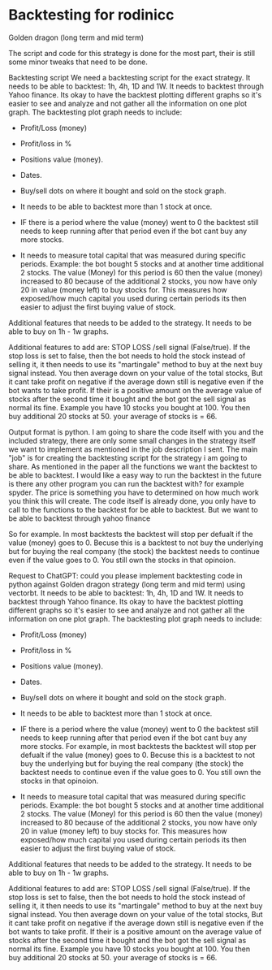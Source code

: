 # Backtesting for rodinicc

Golden dragon (long term and mid term)

The script and code for this strategy is done for the most part, their is still some minor
tweaks that need to be done.

Backtesting script
We need a backtesting script for the exact strategy.
It needs to be able to backtest: 1h, 4h, 1D and 1W.
It needs to backtest through Yahoo finance.
Its okay to have the backtest plotting different graphs so it's easier to see and analyze
and not gather all the information on one plot graph.
The backtesting plot graph needs to include:
- Profit/Loss (money)
- Profit/loss in %
- Positions value (money).
- Dates.
- Buy/sell dots on where it bought and sold on the stock graph.

- It needs to be able to backtest more than 1 stock at once.

- IF there is a period where the value (money) went to 0 the backtest still needs to
  keep running after that period even if the bot cant buy any more stocks.

- It needs to measure total capital that was measured during specific periods.
  Example: the bot bought 5 stocks and at another time additional 2 stocks. The value
  (Money) for this period is 60 then the value (money) increased to 80 because of the
  additional 2 stocks, you now have only 20 in value (money left) to buy stocks for. This
  measures how exposed/how much capital you used during certain periods its then
  easier to adjust the first buying value of stock.

Additional features that needs to be added to the strategy.
It needs to be able to buy on 1h - 1w graphs.

Additional features to add are:
STOP LOSS /sell signal (False/true).
If the stop loss is set to false, then the bot needs to hold the stock instead of selling it,
it then needs to use its "martingale" method to buy at the next buy signal instead. You
then average down on your value of the total stocks, But it cant take profit on
negative if the average down still is negative even if the bot wants to take profit. If
their is a positive amount on the average value of stocks after the second time it
bought and the bot got the sell signal as normal its fine.
Example you have 10 stocks you bought at 100. You then buy additional 20 stocks at
50. your average of stocks is = 66.


Output format is python. I am going to share the code itself with you and the included strategy, there are only some small changes in the strategy itself we want to implement as mentioned in the job description I sent. The main "job" is for creating the backtesting script for the strategy i am going to share. As mentioned in the paper all the functions we want the backtest to be able to backtest. I would like a easy way to run the backtest in the future is there any other program you can run the backtest with? for example spyder. The price is something you have to determined on how much work you think this will create. The code itself is already done, you only have to call to the functions to the backtest for be able to backtest. But we want to be able to backtest through yahoo finance


So for example. In most backtests the backtest will stop per defualt if the value (money) goes to 0. Becuse this is a backtest to not buy the underlying but for buying the real company (the stock) the backtest needs to continue even if the value goes to 0. You still own the stocks in that opinoion.



Request to ChatGPT:
could you please implement backtesting code in python against Golden dragon strategy (long term and mid term) using vectorbt. It needs to be able to backtest: 1h, 4h, 1D and 1W. It needs to backtest through Yahoo finance. Its okay to have the backtest plotting different graphs so it's easier to see and analyze and not gather all the information on one plot graph.
The backtesting plot graph needs to include:
- Profit/Loss (money)
- Profit/loss in %
- Positions value (money).
- Dates.
- Buy/sell dots on where it bought and sold on the stock graph.

- It needs to be able to backtest more than 1 stock at once.

- IF there is a period where the value (money) went to 0 the backtest still needs to
  keep running after that period even if the bot cant buy any more stocks. For example, in most backtests the backtest will stop per defualt if the value (money) goes to 0. Becuse this is a backtest to not buy the underlying but for buying the real company (the stock) the backtest needs to continue even if the value goes to 0. You still own the stocks in that opinoion.

- It needs to measure total capital that was measured during specific periods.
  Example: the bot bought 5 stocks and at another time additional 2 stocks. The value
  (Money) for this period is 60 then the value (money) increased to 80 because of the
  additional 2 stocks, you now have only 20 in value (money left) to buy stocks for. This
  measures how exposed/how much capital you used during certain periods its then
  easier to adjust the first buying value of stock.

Additional features that needs to be added to the strategy.
It needs to be able to buy on 1h - 1w graphs.

Additional features to add are:
STOP LOSS /sell signal (False/true).
If the stop loss is set to false, then the bot needs to hold the stock instead of selling it,
it then needs to use its "martingale" method to buy at the next buy signal instead. You
then average down on your value of the total stocks, But it cant take profit on
negative if the average down still is negative even if the bot wants to take profit. If
their is a positive amount on the average value of stocks after the second time it
bought and the bot got the sell signal as normal its fine.
Example you have 10 stocks you bought at 100. You then buy additional 20 stocks at
50. your average of stocks is = 66.
